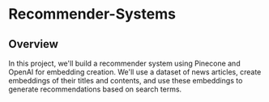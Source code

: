 # Recommender-Systems
## Overview

In this project, we'll build a recommender system using Pinecone and OpenAI for embedding creation. We'll use a dataset of news articles, create embeddings of their titles and contents, and use these embeddings to generate recommendations based on search terms.

